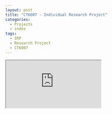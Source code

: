 ```yaml
---
layout: post
title: "CT6007 - Individual Research Project"
categories:
  - Projects
  - index
tags:
  - IRP
  - Research Project
  - CT6007
---
```



<iframe src="https://docs.google.com/document/d/e/2PACX-1vTv8taWIDsNDzyL4UsmWYb3w_mAYw38201dNzImWu76x_H1hzze3Q8canQLzGqL3w/pub?embedded=true"> width="1800" height="1200"></iframe>
